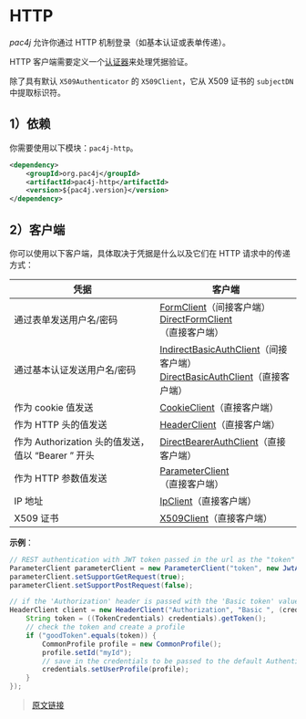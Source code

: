 # HTTP

*pac4j* 允许你通过 HTTP 机制登录（如基本认证或表单传递）。

HTTP  客户端需要定义一个[认证器](/v5.7/authenticators.html)来处理凭据验证。

除了具有默认 `X509Authenticator` 的 `X509Client`，它从 X509 证书的 `subjectDN` 中提取标识符。

## 1）依赖

你需要使用以下模块：`pac4j-http`。

```xml
<dependency>
    <groupId>org.pac4j</groupId>
    <artifactId>pac4j-http</artifactId>
    <version>${pac4j.version}</version>
</dependency>
```

## 2）客户端

你可以使用以下客户端，具体取决于凭据是什么以及它们在 HTTP 请求中的传递方式：

|凭据|客户端|
|--|--|
|通过表单发送用户名/密码|[FormClient](https://github.com/pac4j/pac4j/blob/master/pac4j-http/src/main/java/org/pac4j/http/client/indirect/FormClient.java)（间接客户端）<br/> [DirectFormClient](https://github.com/pac4j/pac4j/blob/master/pac4j-http/src/main/java/org/pac4j/http/client/direct/DirectFormClient.java)（直接客户端）|
|通过基本认证发送用户名/密码|[IndirectBasicAuthClient](https://github.com/pac4j/pac4j/blob/master/pac4j-http/src/main/java/org/pac4j/http/client/indirect/IndirectBasicAuthClient.java)（间接客户端）<br/>[DirectBasicAuthClient](https://github.com/pac4j/pac4j/blob/master/pac4j-http/src/main/java/org/pac4j/http/client/direct/DirectBasicAuthClient.java)（直接客户端）|
|作为 cookie 值发送|[CookieClient](https://github.com/pac4j/pac4j/blob/master/pac4j-http/src/main/java/org/pac4j/http/client/direct/CookieClient.java)（直接客户端）|
|作为 HTTP 头的值发送|[HeaderClient](https://github.com/pac4j/pac4j/blob/master/pac4j-http/src/main/java/org/pac4j/http/client/direct/HeaderClient.java)（直接客户端）|
|作为 Authorization 头的值发送，值以 “Bearer ” 开头|[DirectBearerAuthClient](https://github.com/pac4j/pac4j/blob/master/pac4j-http/src/main/java/org/pac4j/http/client/direct/DirectBearerAuthClient.java)（直接客户端）|
|作为 HTTP 参数值发送|[ParameterClient](https://github.com/pac4j/pac4j/blob/master/pac4j-http/src/main/java/org/pac4j/http/client/direct/ParameterClient.java)（直接客户端）|
|IP 地址|[IpClient](https://github.com/pac4j/pac4j/blob/master/pac4j-http/src/main/java/org/pac4j/http/client/direct/IpClient.java)（直接客户端）|
|X509 证书|[X509Client](https://github.com/pac4j/pac4j/blob/master/pac4j-http/src/main/java/org/pac4j/http/client/direct/IpClient.java)（直接客户端）

**示例**：

```java
// REST authentication with JWT token passed in the url as the "token" parameter
ParameterClient parameterClient = new ParameterClient("token", new JwtAuthenticator(salt));
parameterClient.setSupportGetRequest(true);
parameterClient.setSupportPostRequest(false);

// if the 'Authorization' header is passed with the 'Basic token' value
HeaderClient client = new HeaderClient("Authorization", "Basic ", (credentials, ctx) -> {
    String token = ((TokenCredentials) credentials).getToken();
    // check the token and create a profile
    if ("goodToken".equals(token)) {
        CommonProfile profile = new CommonProfile();
        profile.setId("myId");
        // save in the credentials to be passed to the default AuthenticatorProfileCreator
        credentials.setUserProfile(profile);
    }
});
```

> [原文链接](https://www.pac4j.org/4.0.x/docs/clients/http.html)
